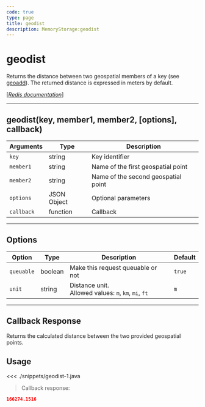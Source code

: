 ```yaml
---
code: true
type: page
title: geodist
description: MemoryStorage:geodist
---
```


# geodist

Returns the distance between two geospatial members of a key (see [geoadd](/sdk/java/2/core-classes/memory-storage/geoadd/)).
The returned distance is expressed in meters by default.

[[_Redis documentation_]](https://redis.io/commands/geodist)

---

## geodist(key, member1, member2, [options], callback)

| Arguments  | Type        | Description                         |
| ---------- | ----------- | ----------------------------------- |
| `key`      | string      | Key identifier                      |
| `member1`  | string      | Name of the first geospatial point  |
| `member2`  | string      | Name of the second geospatial point |
| `options`  | JSON Object | Optional parameters                 |
| `callback` | function    | Callback                            |

---

## Options

| Option     | Type    | Description                                              | Default |
| ---------- | ------- | -------------------------------------------------------- | ------- |
| `queuable` | boolean | Make this request queuable or not                        | `true`  |
| `unit`     | string  | Distance unit.<br/>Allowed values: `m`, `km`, `mi`, `ft` | `m`     |

---

## Callback Response

Returns the calculated distance between the two provided geospatial points.

## Usage

<<< ./snippets/geodist-1.java

> Callback response:

```json
166274.1516
```
